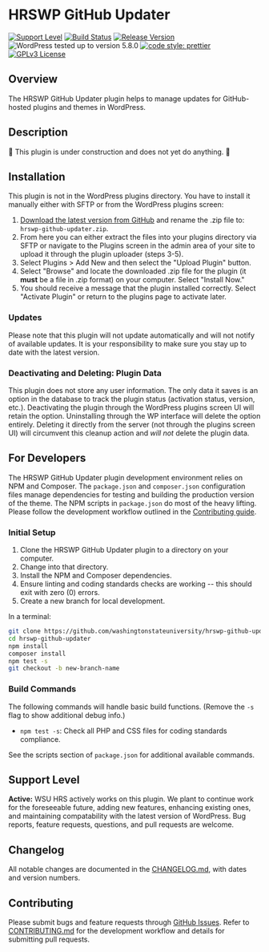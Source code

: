 # HRSWP GitHub Updater

[![Support Level](https://img.shields.io/badge/support-active-green.svg)](#support-level) [![Build Status](https://github.com/washingtonstateuniversity/hrswp-github-updater/actions/workflows/coding-standards.yml/badge.svg)](https://github.com/washingtonstateuniversity/hrswp-github-updater/actions) [![Release Version](https://img.shields.io/github/v/release/washingtonstateuniversity/hrswp-github-updater)](https://github.com/washingtonstateuniversity/hrswp-github-updater/releases/latest) ![WordPress tested up to version 5.8.0](https://img.shields.io/badge/WordPress-v5.8.0%20tested-success.svg) [![code style: prettier](https://img.shields.io/badge/code_style-prettier-ff69b4.svg)](https://github.com/prettier/prettier) [![GPLv3 License](https://img.shields.io/github/license/washingtonstateuniversity/hrswp-github-updater)](https://github.com/washingtonstateuniversity/hrswp-github-updater/blob/develop/LICENSE.md)

## Overview

The HRSWP GitHub Updater plugin helps to manage updates for GitHub-hosted plugins and themes in WordPress.

## Description

:construction: This plugin is under construction and does not yet do anything. :construction:

## Installation

This plugin is not in the WordPress plugins directory. You have to install it manually either with SFTP or from the WordPress plugins screen:

1. [Download the latest version from GitHub](https://github.com/washingtonstateuniversity/hrswp-github-updater/archive/stable.zip) and rename the .zip file to: `hrswp-github-updater.zip`.
2. From here you can either extract the files into your plugins directory via SFTP or navigate to the Plugins screen in the admin area of your site to upload it through the plugin uploader (steps 3-5).
3. Select Plugins > Add New and then select the "Upload Plugin" button.
4. Select "Browse" and locate the downloaded .zip file for the plugin (it **must** be a file in .zip format) on your computer. Select "Install Now."
5. You should receive a message that the plugin installed correctly. Select "Activate Plugin" or return to the plugins page to activate later.

### Updates

Please note that this plugin will not update automatically and will not notify of available updates. It is your responsibility to make sure you stay up to date with the latest version.

### Deactivating and Deleting: Plugin Data

This plugin does not store any user information. The only data it saves is an option in the database to track the plugin status (activation status, version, etc.). Deactivating the plugin through the WordPress plugins screen UI will retain the option. Uninstalling through the WP interface will delete the option entirely. Deleting it directly from the server (not through the plugins screen UI) will circumvent this cleanup action and *will not* delete the plugin data.

## For Developers

The HRSWP GitHub Updater plugin development environment relies on NPM and Composer. The `package.json` and `composer.json` configuration files manage dependencies for testing and building the production version of the theme. The NPM scripts in `package.json` do most of the heavy lifting. Please follow the development workflow outlined in the [Contributing guide](https://github.com/washingtonstateuniversity/hrswp-github-updater/blob/develop/CONTRIBUTING.md).

### Initial Setup

1. Clone the HRSWP GitHub Updater plugin to a directory on your computer.
2. Change into that directory.
3. Install the NPM and Composer dependencies.
4. Ensure linting and coding standards checks are working -- this should exit with zero (0) errors.
5. Create a new branch for local development.

In a terminal:

~~~bash
git clone https://github.com/washingtonstateuniversity/hrswp-github-updater.git
cd hrswp-github-updater
npm install
composer install
npm test -s
git checkout -b new-branch-name
~~~

### Build Commands

The following commands will handle basic build functions. (Remove the `-s` flag to show additional debug info.)

- `npm test -s`: Check all PHP and CSS files for coding standards compliance.

See the scripts section of `package.json` for additional available commands.

## Support Level

**Active:** WSU HRS actively works on this plugin. We plant to continue work for the foreseeable future, adding new features, enhancing existing ones, and maintaining compatability with the latest version of WordPress. Bug reports, feature requests, questions, and pull requests are welcome.

## Changelog

All notable changes are documented in the [CHANGELOG.md](https://github.com/washingtonstateuniversity/hrswp-github-updater/blob/develop/CHANGELOG.md), with dates and version numbers.

## Contributing

Please submit bugs and feature requests through [GitHub Issues](https://github.com/washingtonstateuniversity/hrswp-github-updater/issues). Refer to [CONTRIBUTING.md](https://github.com/washingtonstateuniversity/hrswp-github-updater/blob/develop/CONTRIBUTING.md) for the development workflow and details for submitting pull requests.
